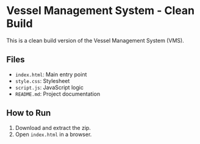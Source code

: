 # Vessel Management System - Clean Build

This is a clean build version of the Vessel Management System (VMS).

## Files
- `index.html`: Main entry point
- `style.css`: Stylesheet
- `script.js`: JavaScript logic
- `README.md`: Project documentation

## How to Run
1. Download and extract the zip.
2. Open `index.html` in a browser.
